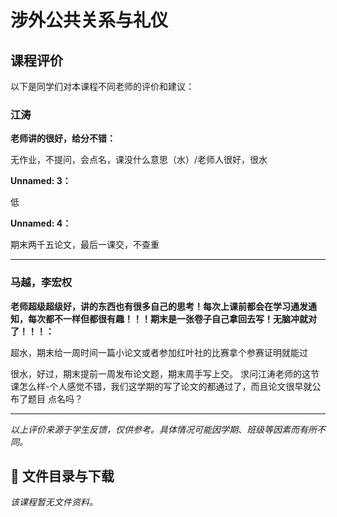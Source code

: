 # 涉外公共关系与礼仪

## 课程评价

以下是同学们对本课程不同老师的评价和建议：

### 江涛

**老师讲的很好，给分不错：**

无作业，不提问，会点名，课没什么意思（水）/老师人很好，很水

**Unnamed: 3：**

低

**Unnamed: 4：**

期末两千五论文，最后一课交，不查重

---

### 马越，李宏权

**老师超级超级好，讲的东西也有很多自己的思考！每次上课前都会在学习通发通知，每次都不一样但都很有趣！！！期末是一张卷子自己拿回去写！无脑冲就对了！！！：**

超水，期末给一周时间一篇小论文或者参加红叶社的比赛拿个参赛证明就能过

很水，好过，期末提前一周发布论文题，期末周手写上交。          求问江涛老师的这节课怎么样-个人感觉不错，我们这学期的写了论文的都通过了，而且论文很早就公布了题目     点名吗？

---

*以上评价来源于学生反馈，仅供参考。具体情况可能因学期、班级等因素而有所不同。*
## 📄 文件目录与下载

_该课程暂无文件资料。_
